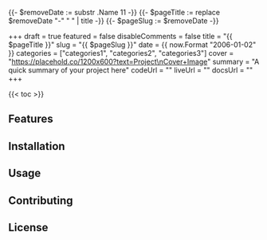 {{- $removeDate := substr .Name 11 -}}
{{- $pageTitle := replace $removeDate "-" " " | title -}}
{{- $pageSlug := $removeDate -}}

+++
draft = true
featured = false
disableComments = false
title = "{{ $pageTitle }}"
slug = "{{ $pageSlug }}"
date = {{ now.Format "2006-01-02" }}
categories = ["categories1", "categories2", "categories3"]
cover = "https://placehold.co/1200x600?text=Project\nCover+Image"
summary = "A quick summary of your project here"
codeUrl = ""
liveUrl = ""
docsUrl = ""
+++

<!-- Provide an overview of the project -->

{{< toc >}}

## Features

<!-- List and describe the features of the project -->

## Installation

<!-- Provide instructions on how to install and use the project -->

## Usage

<!-- Provide usage examples and instructions -->

## Contributing

<!-- Explain how others can contribute to the project -->

## License

<!-- Include licensing information -->
